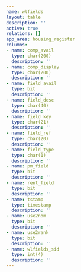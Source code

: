 ```yaml
---
name: wlfields
layout: table
description: ''
active: true
relations: []
app_area: housing_register
columns:
- name: comp_avail
  type: char(200)
  description: ''
- name: comp_display
  type: char(200)
  description: ''
- name: field_avail
  type: bit
  description: ''
- name: field_desc
  type: char(40)
  description: ''
- name: field_key
  type: char(21)
  description: ''
- name: field_ref
  type: char(20)
  description: ''
- name: field_type
  type: char(1)
  description: ''
- name: pm_field
  type: bit
  description: ''
- name: rent_field
  type: bit
  description: ''
- name: tstamp
  type: timestamp
  description: ''
- name: use2nom
  type: bit
  description: ''
- name: use2rank
  type: bit
  description: ''
- name: wlfields_sid
  type: int(4)
  description: ''
---
```


